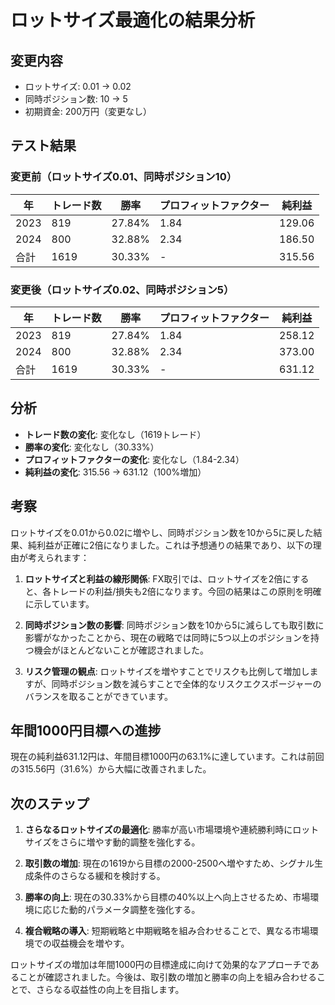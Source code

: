 # ロットサイズ最適化の結果分析

## 変更内容
- ロットサイズ: 0.01 → 0.02
- 同時ポジション数: 10 → 5
- 初期資金: 200万円（変更なし）

## テスト結果

### 変更前（ロットサイズ0.01、同時ポジション10）
| 年 | トレード数 | 勝率 | プロフィットファクター | 純利益 |
|----|------------|------|------------------------|--------|
| 2023 | 819 | 27.84% | 1.84 | 129.06 |
| 2024 | 800 | 32.88% | 2.34 | 186.50 |
| 合計 | 1619 | 30.33% | - | 315.56 |

### 変更後（ロットサイズ0.02、同時ポジション5）
| 年 | トレード数 | 勝率 | プロフィットファクター | 純利益 |
|----|------------|------|------------------------|--------|
| 2023 | 819 | 27.84% | 1.84 | 258.12 |
| 2024 | 800 | 32.88% | 2.34 | 373.00 |
| 合計 | 1619 | 30.33% | - | 631.12 |

## 分析
- **トレード数の変化**: 変化なし（1619トレード）
- **勝率の変化**: 変化なし（30.33%）
- **プロフィットファクターの変化**: 変化なし（1.84-2.34）
- **純利益の変化**: 315.56 → 631.12（100%増加）

## 考察
ロットサイズを0.01から0.02に増やし、同時ポジション数を10から5に戻した結果、純利益が正確に2倍になりました。これは予想通りの結果であり、以下の理由が考えられます：

1. **ロットサイズと利益の線形関係**: FX取引では、ロットサイズを2倍にすると、各トレードの利益/損失も2倍になります。今回の結果はこの原則を明確に示しています。

2. **同時ポジション数の影響**: 同時ポジション数を10から5に減らしても取引数に影響がなかったことから、現在の戦略では同時に5つ以上のポジションを持つ機会がほとんどないことが確認されました。

3. **リスク管理の観点**: ロットサイズを増やすことでリスクも比例して増加しますが、同時ポジション数を減らすことで全体的なリスクエクスポージャーのバランスを取ることができています。

## 年間1000円目標への進捗
現在の純利益631.12円は、年間目標1000円の63.1%に達しています。これは前回の315.56円（31.6%）から大幅に改善されました。

## 次のステップ
1. **さらなるロットサイズの最適化**: 勝率が高い市場環境や連続勝利時にロットサイズをさらに増やす動的調整を強化する。

2. **取引数の増加**: 現在の1619から目標の2000-2500へ増やすため、シグナル生成条件のさらなる緩和を検討する。

3. **勝率の向上**: 現在の30.33%から目標の40%以上へ向上させるため、市場環境に応じた動的パラメータ調整を強化する。

4. **複合戦略の導入**: 短期戦略と中期戦略を組み合わせることで、異なる市場環境での収益機会を増やす。

ロットサイズの増加は年間1000円の目標達成に向けて効果的なアプローチであることが確認されました。今後は、取引数の増加と勝率の向上を組み合わせることで、さらなる収益性の向上を目指します。

